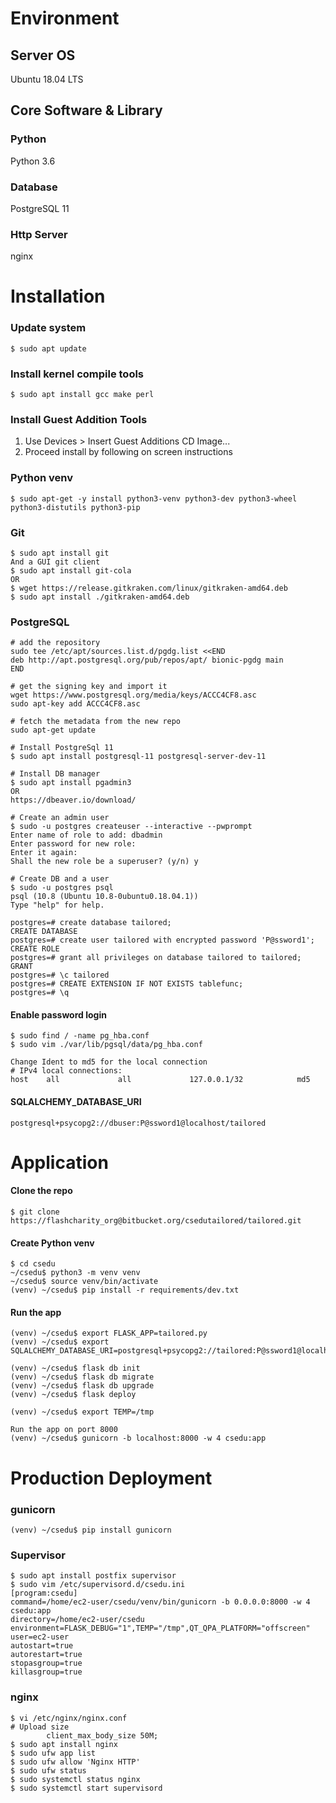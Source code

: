# Environment
## Server OS
Ubuntu 18.04 LTS
## Core Software & Library
### Python
Python 3.6
### Database
PostgreSQL 11
### Http Server
nginx

# Installation
### Update system
```
$ sudo apt update

```
### Install kernel compile tools
```
$ sudo apt install gcc make perl
```
### Install Guest Addition Tools
1. Use Devices >  Insert Guest Additions CD Image...
2. Proceed install by following on screen instructions
### Python venv
```
$ sudo apt-get -y install python3-venv python3-dev python3-wheel python3-distutils python3-pip
```
### Git
```
$ sudo apt install git
And a GUI git client
$ sudo apt install git-cola
OR
$ wget https://release.gitkraken.com/linux/gitkraken-amd64.deb
$ sudo apt install ./gitkraken-amd64.deb
```
### PostgreSQL
```
# add the repository
sudo tee /etc/apt/sources.list.d/pgdg.list <<END
deb http://apt.postgresql.org/pub/repos/apt/ bionic-pgdg main
END

# get the signing key and import it
wget https://www.postgresql.org/media/keys/ACCC4CF8.asc
sudo apt-key add ACCC4CF8.asc

# fetch the metadata from the new repo
sudo apt-get update

# Install PostgreSql 11
$ sudo apt install postgresql-11 postgresql-server-dev-11

# Install DB manager
$ sudo apt install pgadmin3
OR
https://dbeaver.io/download/ 

# Create an admin user
$ sudo -u postgres createuser --interactive --pwprompt
Enter name of role to add: dbadmin
Enter password for new role: 
Enter it again: 
Shall the new role be a superuser? (y/n) y

# Create DB and a user
$ sudo -u postgres psql
psql (10.8 (Ubuntu 10.8-0ubuntu0.18.04.1))
Type "help" for help.

postgres=# create database tailored;
CREATE DATABASE
postgres=# create user tailored with encrypted password 'P@ssword1';
CREATE ROLE
postgres=# grant all privileges on database tailored to tailored;
GRANT
postgres=# \c tailored
postgres=# CREATE EXTENSION IF NOT EXISTS tablefunc;
postgres=# \q
```
#### Enable password login
```
$ sudo find / -name pg_hba.conf
$ sudo vim ./var/lib/pgsql/data/pg_hba.conf

Change Ident to md5 for the local connection
# IPv4 local connections:
host    all             all             127.0.0.1/32            md5
```
#### SQLALCHEMY_DATABASE_URI 
```
postgresql+psycopg2://dbuser:P@ssword1@localhost/tailored
```
# Application
#### Clone the repo
```
$ git clone https://flashcharity_org@bitbucket.org/csedutailored/tailored.git
```
#### Create Python venv
```
$ cd csedu
~/csedu$ python3 -m venv venv
~/csedu$ source venv/bin/activate
(venv) ~/csedu$ pip install -r requirements/dev.txt
```
#### Run the app
```
(venv) ~/csedu$ export FLASK_APP=tailored.py
(venv) ~/csedu$ export SQLALCHEMY_DATABASE_URI=postgresql+psycopg2://tailored:P@ssword1@localhost/tailored

(venv) ~/csedu$ flask db init
(venv) ~/csedu$ flask db migrate
(venv) ~/csedu$ flask db upgrade
(venv) ~/csedu$ flask deploy

(venv) ~/csedu$ export TEMP=/tmp

Run the app on port 8000
(venv) ~/csedu$ gunicorn -b localhost:8000 -w 4 csedu:app
```
# Production Deployment
### gunicorn
```
(venv) ~/csedu$ pip install gunicorn
```
### Supervisor
```
$ sudo apt install postfix supervisor
$ sudo vim /etc/supervisord.d/csedu.ini
[program:csedu]
command=/home/ec2-user/csedu/venv/bin/gunicorn -b 0.0.0.0:8000 -w 4 csedu:app
directory=/home/ec2-user/csedu
environment=FLASK_DEBUG="1",TEMP="/tmp",QT_QPA_PLATFORM="offscreen"
user=ec2-user
autostart=true
autorestart=true
stopasgroup=true
killasgroup=true

```
### nginx
```
$ vi /etc/nginx/nginx.conf
# Upload size
        client_max_body_size 50M;
$ sudo apt install nginx
$ sudo ufw app list
$ sudo ufw allow 'Nginx HTTP'
$ sudo ufw status
$ sudo systemctl status nginx
$ sudo systemctl start supervisord
```
